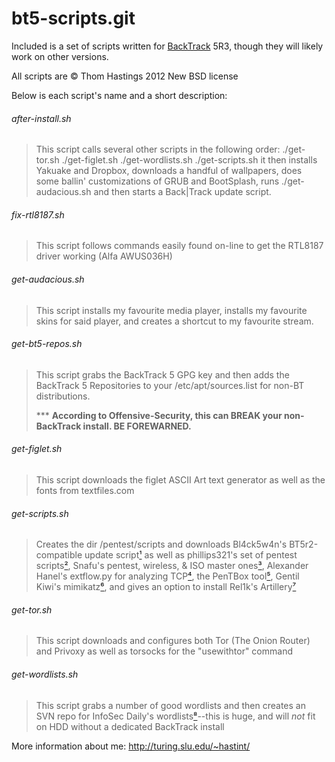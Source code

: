 bt5-scripts.git
===============

Included is a set of scripts written for [BackTrack](http://backtrack-linux.org) 5R3,
though they will likely work on other versions.

All scripts are &copy; Thom Hastings 2012 New BSD license

Below is each script's name and a short description:

###### after-install.sh

>    This script calls several other scripts in the
>    following order:
>    ./get-tor.sh
>    ./get-figlet.sh
>    ./get-wordlists.sh
>    ./get-scripts.sh
>    it then installs Yakuake and Dropbox, downloads
>    a handful of wallpapers, does some ballin'
>    customizations of GRUB and BootSplash, runs
>    ./get-audacious.sh
>    and then starts a Back|Track update script.

###### fix-rtl8187.sh

>    This script follows commands easily found on-line
>    to get the RTL8187 driver working (Alfa AWUS036H)

###### get-audacious.sh

>    This script installs my favourite media player,
>    installs my favourite skins for said player, and
>    creates a shortcut to my favourite stream.

###### get-bt5-repos.sh

>    This script grabs the BackTrack 5 GPG key and
>    then adds the BackTrack 5 Repositories to your
>    /etc/apt/sources.list for non-BT distributions.
>
>    *** **According to Offensive-Security, this can
>    BREAK your non-BackTrack install. BE FOREWARNED.**

###### get-figlet.sh

>    This script downloads the figlet ASCII Art text
>    generator as well as the fonts from textfiles.com

###### get-scripts.sh

>    Creates the dir /pentest/scripts and downloads
>    Bl4ck5w4n's BT5r2-compatible update script[¹][1] as
>    well as phillips321's set of pentest scripts[²][2],
>    Snafu's pentest, wireless, & ISO master ones[³][3],
>    Alexander Hanel's extflow.py for analyzing TCP[⁴][4],
>    the PenTBox tool[⁵][5], Gentil Kiwi's mimikatz[⁶][6], and
>    gives an option to install Rel1k's Artillery[⁷][7]

###### get-tor.sh

>    This script downloads and configures both Tor
>    (The Onion Router) and Privoxy as well as
>    torsocks for the "usewithtor" command

###### get-wordlists.sh

>    This script grabs a number of good wordlists and
>    then creates an SVN repo for InfoSec Daily's
>    wordlists[⁸][8]--this is huge, and will *not* fit on
>    HDD without a dedicated BackTrack install

[1]: http://bl4ck5w4n.tk/?p=44
[2]: http://phillips321.googlecode.com
[3]: http://configitnow.com/snippets
[4]: http://hooked-on-mnemonics.blogspot.jp/2012/04/extflowpy-hack-for-carving-files-from.html
[5]: http://www.pentbox.net
[6]: http://blog.gentilkiwi.com/mimikatz
[7]: https://www.secmaniac.com
[8]: http://www.isdpodcast.com/resources/62k-common-passwords

More information about me:
http://turing.slu.edu/~hastint/
